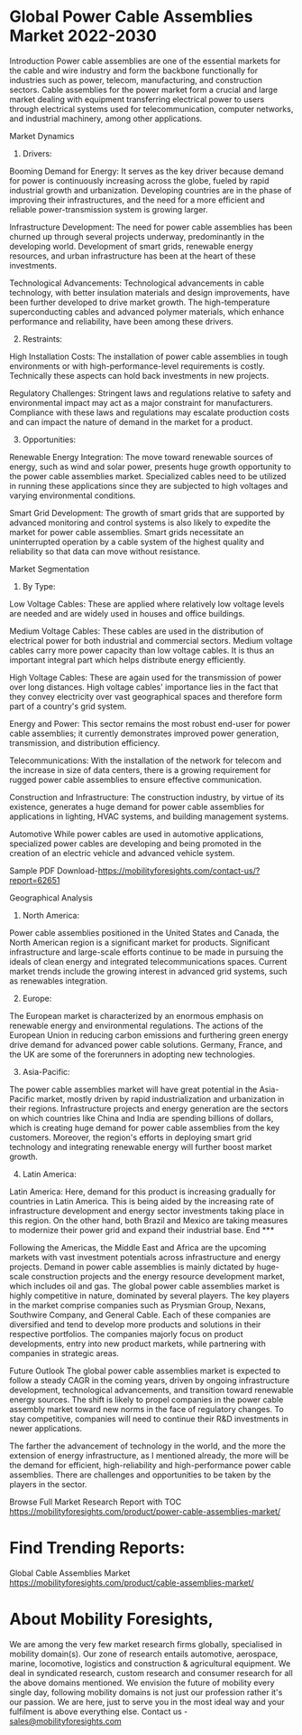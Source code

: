 # Global Power Cable Assemblies Market 2022-2030
Introduction
Power cable assemblies are one of the essential markets for the cable and wire industry and form the backbone functionally for industries such as power, telecom, manufacturing, and construction sectors. Cable assemblies for the power market form a crucial and large market dealing with equipment transferring electrical power to users through electrical systems used for telecommunication, computer networks, and industrial machinery, among other applications.

Market Dynamics
1. Drivers:

Booming Demand for Energy: It serves as the key driver because demand for power is continuously increasing across the globe, fueled by rapid industrial growth and urbanization. Developing countries are in the phase of improving their infrastructures, and the need for a more efficient and reliable power-transmission system is growing larger.

Infrastructure Development: The need for power cable assemblies has been churned up through several projects underway, predominantly in the developing world. Development of smart grids, renewable energy resources, and urban infrastructure has been at the heart of these investments.

Technological Advancements: Technological advancements in cable technology, with better insulation materials and design improvements, have been further developed to drive market growth. The high-temperature superconducting cables and advanced polymer materials, which enhance performance and reliability, have been among these drivers.

2. Restraints:

High Installation Costs: The installation of power cable assemblies in tough environments or with high-performance-level requirements is costly. Technically these aspects can hold back investments in new projects.

Regulatory Challenges: Stringent laws and regulations relative to safety and environmental impact may act as a major constraint for manufacturers. Compliance with these laws and regulations may escalate production costs and can impact the nature of demand in the market for a product.

3. Opportunities:

Renewable Energy Integration: The move toward renewable sources of energy, such as wind and solar power, presents huge growth opportunity to the power cable assemblies market. Specialized cables need to be utilized in running these applications since they are subjected to high voltages and varying environmental conditions.

Smart Grid Development: The growth of smart grids that are supported by advanced monitoring and control systems is also likely to expedite the market for power cable assemblies. Smart grids necessitate an uninterrupted operation by a cable system of the highest quality and reliability so that data can move without resistance.

Market Segmentation
1. By Type:

Low Voltage Cables: These are applied where relatively low voltage levels are needed and are widely used in houses and office buildings.

Medium Voltage Cables: These cables are used in the distribution of electrical power for both industrial and commercial sectors. Medium voltage cables carry more power capacity than low voltage cables. It is thus an important integral part which helps distribute energy efficiently.

High Voltage Cables: These are again used for the transmission of power over long distances. High voltage cables' importance lies in the fact that they convey electricity over vast geographical spaces and therefore form part of a country's grid system.

Energy and Power: This sector remains the most robust end-user for power cable assemblies; it currently demonstrates improved power generation, transmission, and distribution efficiency.

Telecommunications: With the installation of the network for telecom and the increase in size of data centers, there is a growing requirement for rugged power cable assemblies to ensure effective communication.

Construction and Infrastructure: The construction industry, by virtue of its existence, generates a huge demand for power cable assemblies for applications in lighting, HVAC systems, and building management systems.

Automotive
While power cables are used in automotive applications, specialized power cables are developing and being promoted in the creation of an electric vehicle and advanced vehicle system.

Sample PDF Download-https://mobilityforesights.com/contact-us/?report=62651

Geographical Analysis
1. North America:

Power cable assemblies positioned in the United States and Canada, the North American region is a significant market for products. Significant infrastructure and large-scale efforts continue to be made in pursuing the ideals of clean energy and integrated telecommunications spaces. Current market trends include the growing interest in advanced grid systems, such as renewables integration.

2. Europe:

The European market is characterized by an enormous emphasis on renewable energy and environmental regulations. The actions of the European Union in reducing carbon emissions and furthering green energy drive demand for advanced power cable solutions. Germany, France, and the UK are some of the forerunners in adopting new technologies.

3. Asia-Pacific:

The power cable assemblies market will have great potential in the Asia-Pacific market, mostly driven by rapid industrialization and urbanization in their regions. Infrastructure projects and energy generation are the sectors on which countries like China and India are spending billions of dollars, which is creating huge demand for power cable assemblies from the key customers. Moreover, the region's efforts in deploying smart grid technology and integrating renewable energy will further boost market growth.

4. Latin America:

Latin America: Here, demand for this product is increasing gradually for countries in Latin America. This is being aided by the increasing rate of infrastructure development and energy sector investments taking place in this region. On the other hand, both Brazil and Mexico are taking measures to modernize their power grid and expand their industrial base. End ***

Following the Americas, the Middle East and Africa are the upcoming markets with vast investment potentials across infrastructure and energy projects. Demand in power cable assemblies is mainly dictated by huge-scale construction projects and the energy resource development market, which includes oil and gas.
The global power cable assemblies market is highly competitive in nature, dominated by several players. The key players in the market comprise companies such as Prysmian Group, Nexans, Southwire Company, and General Cable. Each of these companies are diversified and tend to develop more products and solutions in their respective portfolios. The companies majorly focus on product developments, entry into new product markets, while partnering with companies in strategic areas.

Future Outlook
The global power cable assemblies market is expected to follow a steady CAGR in the coming years, driven by ongoing infrastructure development, technological advancements, and transition toward renewable energy sources. The shift is likely to propel companies in the power cable assembly market toward new norms in the face of regulatory changes. To stay competitive, companies will need to continue their R&D investments in newer applications.

The farther the advancement of technology in the world, and the more the extension of energy infrastructure, as I mentioned already, the more will be the demand for efficient, high-reliability and high-performance power cable assemblies. There are challenges and opportunities to be taken by the players in the sector.




Browse Full Market Research Report with TOC
https://mobilityforesights.com/product/power-cable-assemblies-market/





# Find Trending Reports:
Global Cable Assemblies Market https://mobilityforesights.com/product/cable-assemblies-market/


# About Mobility Foresights,
We are among the very few market research firms globally, specialised in mobility domain(s). Our zone of research entails automotive, aerospace, marine, locomotive, logistics and construction & agricultural equipment. We deal in syndicated research, custom research and consumer research for all the above domains mentioned.
We envision the future of mobility every single day, following mobility domains is not just our profession rather it's our passion. We are here, just to serve you in the most ideal way and your fulfilment is above everything else. Contact us -  sales@mobilityforesights.com 





